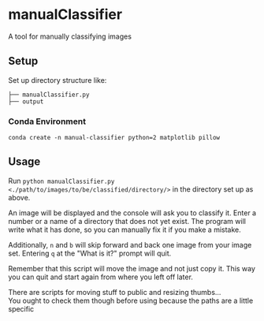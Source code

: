 # manualClassifier
A tool for manually classifying images

## Setup

Set up directory structure like:

```
├── manualClassifier.py
├── output
```

### Conda Environment

    conda create -n manual-classifier python=2 matplotlib pillow

## Usage
Run `python manualClassifier.py <./path/to/images/to/be/classified/directory/>` in the directory set up as above.

An image will be displayed and the console will ask you to classify it. Enter a number or a name of a directory that does not yet exist. The program will write what it has done, so you can manually fix it if you make a mistake.

Additionally, `n` and `b` will skip forward and back one image from your image set. Entering `q` at the "What is it?" prompt will quit.

Remember that this script will move the image and not just copy it. This way you can quit and start again from where you left off later.

There are scripts for moving stuff to public and resizing thumbs...  
You ought to check them though before using because the paths are a little specific
